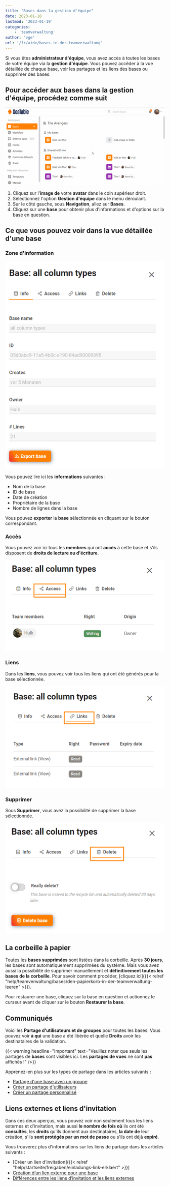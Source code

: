 ```yaml
---
title: "Bases dans la gestion d'équipe"
date: 2023-01-18
lastmod: '2023-01-19'
categories:
    - 'teamverwaltung'
author: 'vge'
url: '/fr/aide/bases-in-der-teamverwaltung'
---
```


Si vous êtes **administrateur d'équipe**, vous avez accès à toutes les bases de votre équipe via la **gestion d'équipe**. Vous pouvez accéder à la vue détaillée de chaque base, voir les partages et les liens des bases ou supprimer des bases.

## Pour accéder aux bases dans la gestion d'équipe, procédez comme suit

![Bases dans la gestion d'équipe](images/bases-in-der-teamverwaltung.gif)

1. Cliquez sur l'**image de** votre **avatar** dans le coin supérieur droit.
2. Sélectionnez l'option **Gestion d'équipe** dans le menu déroulant.
3. Sur le côté gauche, sous **Navigation**, allez sur **Bases**.
4. Cliquez sur une **base** pour obtenir plus d'informations et d'options sur la base en question.

## Ce que vous pouvez voir dans la vue détaillée d'une base

### Zone d'information

![Affichage des détails de la base](images/Basedetailanzeige-1.png)

Vous pouvez lire ici les **informations** suivantes :

- Nom de la base
- ID de base
- Date de création
- Propriétaire de la base
- Nombre de lignes dans la base

Vous pouvez **exporter** la **base** sélectionnée en cliquant sur le bouton correspondant.

### Accès

Vous pouvez voir ici tous les **membres** qui ont **accès** à cette base et s'ils disposent de **droits de lecture ou d'écriture**.

![Accès](images/Access-1.png)

### Liens

Dans les **liens**, vous pouvez voir tous les liens qui ont été générés pour la base sélectionnée.

![Liens](images/Links-1.png)

### Supprimer

Sous **Supprimer**, vous avez la possibilité de supprimer la base sélectionnée.

![Supprimer](images/Delete-1.png)

## La corbeille à papier

Toutes les **bases supprimées** sont listées dans la corbeille. Après **30 jours**, les bases sont automatiquement supprimées du système. Mais vous avez aussi la possibilité de supprimer manuellement et **définitivement toutes les bases de la corbeille**. Pour savoir comment procéder, [cliquez ici]({{< relref "help/teamverwaltung/bases/den-papierkorb-in-der-teamverwaltung-leeren" >}}).

Pour restaurer une base, cliquez sur la base en question et actionnez le curseur avant de cliquer sur le bouton **Restaurer la base**.

## Communiqués

Voici les **Partage d'utilisateurs et de groupes** pour toutes les bases. Vous pouvez voir **à qui** une base a été libérée et quelle **Droits** avoir les destinataires de la validation.

{{< warning  headline="Important"  text="Veuillez noter que seuls les partages de **bases** sont visibles ici. Les **partages de vues** ne sont **pas** affichés !" />}}

Apprenez-en plus sur les types de partage dans les articles suivants :

- [Partage d'une base avec un groupe](https://seatable.io/fr/docs/freigabelinks/freigabe-einer-base-an-eine-gruppe/)
- [Créer un partage d'utilisateurs](https://seatable.io/fr/docs/freigabelinks/anlegen-einer-benutzerfreigabe/)
- [Créer un partage personnalisé](https://seatable.io/fr/docs/berechtigungen/benutzerdefinierte-freigabe-erstellen/)

## Liens externes et liens d'invitation

Dans ces deux aperçus, vous pouvez voir non seulement tous les liens externes et d'invitation, mais aussi **le nombre de fois où** ils ont été **consultés**, les **droits** qu'ils donnent aux destinataires, **la date de** leur création, s'ils **sont protégés par un mot de passe** ou s'ils ont déjà **expiré**.

Vous trouverez plus d'informations sur les liens de partage dans les articles suivants :

- [Créer un lien d'invitation]({{< relref "help/startseite/freigaben/einladungs-link-erklaert" >}})
- [Création d’un lien externe pour une base](https://seatable.io/fr/docs/freigabelinks/externer-link-erklaert/)
- [Différences entre les liens d’invitation et les liens externes](https://seatable.io/fr/docs/freigabelinks/unterschiede-zwischen-einladungs-links-und-externen-links/)
